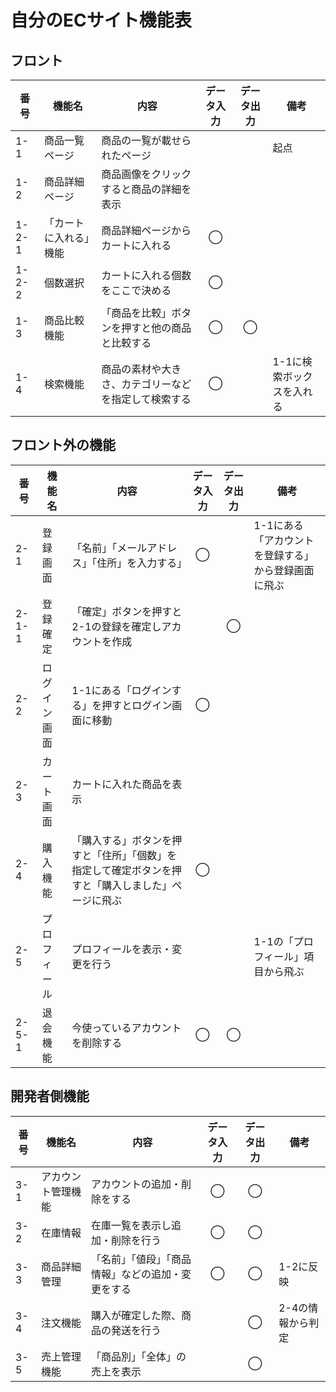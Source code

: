 # **自分のECサイト機能表**
## フロント
|番号|機能名|内容|データ入力|データ出力|備考|
|---|---|---|:---:|:---:|---|
|1-1|商品一覧ページ|商品の一覧が載せられたページ|||起点|
|1-2|商品詳細ページ|商品画像をクリックすると商品の詳細を表示||||
|1-2-1|「カートに入れる」機能|商品詳細ページからカートに入れる|◯|||
|1-2-2|個数選択|カートに入れる個数をここで決める|◯|||
|1-3|商品比較機能|「商品を比較」ボタンを押すと他の商品と比較する|◯|◯||
|1-4|検索機能|商品の素材や大きさ、カテゴリーなどを指定して検索する|◯||1-1に検索ボックスを入れる|

## フロント外の機能
|番号|機能名|内容|データ入力|データ出力|備考|
|---|---|---|:---:|:---:|---|
|2-1|登録画面|「名前」「メールアドレス」「住所」を入力する」|◯||1-1にある「アカウントを登録する」から登録画面に飛ぶ|
|2-1-1|登録確定|「確定」ボタンを押すと2-1の登録を確定しアカウントを作成||◯||
|2-2|ログイン画面|1-1にある「ログインする」を押すとログイン画面に移動|◯|||
|2-3|カート画面|カートに入れた商品を表示||||
|2-4|購入機能|「購入する」ボタンを押すと「住所」「個数」を指定して確定ボタンを押すと「購入しました」ページに飛ぶ|◯|||
|2-5|プロフィール|プロフィールを表示・変更を行う|||1-1の「プロフィール」項目から飛ぶ|
|2-5-1|退会機能|今使っているアカウントを削除する|◯|◯||

## 開発者側機能
|番号|機能名|内容|データ入力|データ出力|備考|
|---|---|---|:---:|:---:|---|
|3-1|アカウント管理機能|アカウントの追加・削除をする|◯|◯||
|3-2|在庫情報|在庫一覧を表示し追加・削除を行う|◯|◯||
|3-3|商品詳細管理|「名前」「値段」「商品情報」などの追加・変更をする|◯|◯|1-2に反映|
|3-4|注文機能|購入が確定した際、商品の発送を行う||◯|2-4の情報から判定|
|3-5|売上管理機能|「商品別」「全体」の売上を表示||◯||
